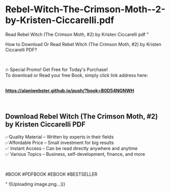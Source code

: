 # Rebel-Witch-The-Crimson-Moth--2-by-Kristen-Ciccarelli.pdf
Read Rebel Witch (The Crimson Moth, #2) by Kristen Ciccarelli pdf
"<p>How to Download Or Read Rebel Witch (The Crimson Moth, #2) by Kristen Ciccarelli PDF?</p>
<p>&nbsp;</p>
<p>&#128293;  Special Promo! Get Free for Today's Purchase!<br />To download or Read your free Book, simply click link address here:&nbsp;<br />&nbsp;</p>
<p><a href=""https://alaniwebster.github.io/push/?book=B0D54NGNWH""><strong>https://alaniwebster.github.io/push/?book=B0D54NGNWH</strong></a></p>
<p>&nbsp;</p>
<h2>Download Rebel Witch (The Crimson Moth, #2) by Kristen Ciccarelli PDF</h2>
<p>&#x2705;Quality Material &ndash; Written by experts in their fields<br />&#x2705;Affordable Price &ndash; Small investment for big results<br />&#x2705; Instant Access &ndash; Can be read directly anywhere and anytime<br />&#x2705; Various Topics &ndash; Business, self-development, finance, and more</p>
<p>&nbsp;</p>
<p>#BOOK #PDFBOOK #EBOOK #BESTSELLER</p>
"
![Uploading image.png…]()
